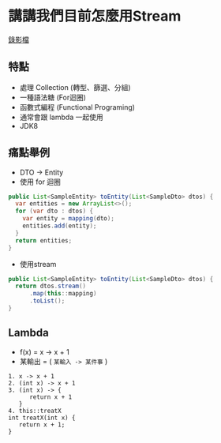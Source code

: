 # 講講我們目前怎麼用Stream

[錄影檔](https://drive.google.com/file/d/1iP4WYI_NZ9VlAbiH4vaxFOTpQ862TNeH/view?pli=1)

## 特點
- 處理 Collection (轉型、篩選、分組)
- 一種語法糖 (For迴圈)
- 函數式編程 (Functional Programing)
- 通常會跟 lambda 一起使用
- JDK8

## 痛點舉例
- DTO -> Entity
- 使用 for 迴圈
```java
public List<SampleEntity> toEntity(List<SampleDto> dtos) {
  var entities = new ArrayList<>();
  for (var dto : dtos) {
    var entity = mapping(dto);
    entities.add(entity);
  }
  return entities;
}
```

- 使用stream
```java
public List<SampleEntity> toEntity(List<SampleDto> dtos) {
  return dtos.stream()
      .map(this::mapping)
      .toList();
}
```


## Lambda
- f(x) = x -> x + 1
- 某輸出 = ( `某輸入 -> 某件事` )
```
1. x -> x + 1
2. (int x) -> x + 1
3. (int x) -> {
      return x + 1
   }
4. this::treatX
int treatX(int x) {
   return x + 1;
}

```